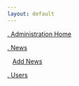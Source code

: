 ```yaml
---
layout: default
---
```

[. Administration Home](~/admin/default.html)

[. News](~/admin/news/default.html)

   [Add News](~/admin/news/add_news.html)

[. Users](~/admin/access/users.html)
